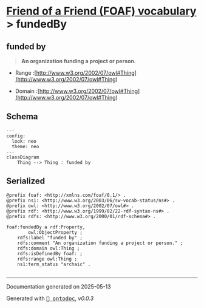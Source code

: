 # [Friend of a Friend (FOAF) vocabulary](../homepage.md) > fundedBy

## funded by

> **An organization funding a project or person.**

- Range :[http://www.w3.org/2002/07/owl#Thing](<http://www.w3.org/2002/07/owl#Thing>)

- Domain :[http://www.w3.org/2002/07/owl#Thing](<http://www.w3.org/2002/07/owl#Thing>)

## Schema

```mermaid
---
config:
  look: neo
  theme: neo
---
classDiagram
    Thing --> Thing : funded by
```

## Serialized

```ttl
@prefix foaf: <http://xmlns.com/foaf/0.1/> .
@prefix ns1: <http://www.w3.org/2003/06/sw-vocab-status/ns#> .
@prefix owl: <http://www.w3.org/2002/07/owl#> .
@prefix rdf: <http://www.w3.org/1999/02/22-rdf-syntax-ns#> .
@prefix rdfs: <http://www.w3.org/2000/01/rdf-schema#> .

foaf:fundedBy a rdf:Property,
        owl:ObjectProperty ;
    rdfs:label "funded by" ;
    rdfs:comment "An organization funding a project or person." ;
    rdfs:domain owl:Thing ;
    rdfs:isDefinedBy foaf: ;
    rdfs:range owl:Thing ;
    ns1:term_status "archaic" .


```

---

Documentation generated on 2025-05-13

Generated with <kbd>[📑 ontodoc](https://github.com/StephaneBranly/ontodoc)</kbd>, *v0.0.3*